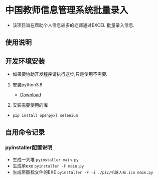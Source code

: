 # 中国教师信息管理系统批量录入
- 该项目旨在帮助个人信息较多的老师通过EXCEL 批量录入信息.

## 使用说明


## 开发环境安装
- 如果要协助开发程序请执行这步,只是使用不需要.
1. 安装python3.8 
    - [Download](https://github.com/3038922/new_century_robotics/releases/download/v1.0/python-3.8.1-amd64.exe)

2. 安装需要使用的库
- `pip install openpyxl selenium` 


## 自用命令记录
### pyinstaller配置说明
- 生成一大堆 `pyinstaller main.py`
- 生成单exe `pyinstaller -F main.py`
- 生成带图标文件的EXE `pyinstaller -F -i ./pic/机器人标.ico main.py`